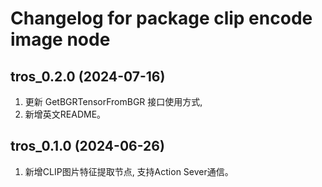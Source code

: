 # Changelog for package clip encode image node

tros_0.2.0 (2024-07-16)
------------------
1. 更新 GetBGRTensorFromBGR 接口使用方式, 
2. 新增英文README。

tros_0.1.0 (2024-06-26)
------------------
1. 新增CLIP图片特征提取节点, 支持Action Sever通信。